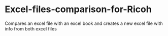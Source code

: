 # Excel-files-comparison-for-Ricoh
Compares an excel file with an excel book and creates a new excel file with info from both excel files
